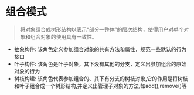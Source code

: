 # 组合模式
> 将对象组合成树形结构以表示“部分—整体”的层次结构，使得用户对单个对象和组合对象的使用具有一致性。
- 抽象构件: 该角色定义参加组合对象的共有方法和属性，规范一些默认的行为接口
- 叶子构件: 该角色是叶子对象，其下没有其他的分支，定义出参加组合的原始对象的行为
- 树枝构建: 该角色代表参加组合的、其下有分支的树枝对象,它的作用是将树枝和叶子组合成一个树形结构,并定义出管理子对象的方法,如add(),remove()等
